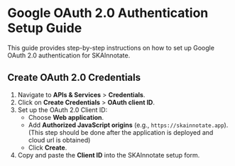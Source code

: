 # Google OAuth 2.0 Authentication Setup Guide

This guide provides step-by-step instructions on how to set up Google OAuth 2.0 authentication for SKAInnotate.

## Create OAuth 2.0 Credentials

1. Navigate to **APIs & Services** > **Credentials**.
2. Click on **Create Credentials** > **OAuth client ID**.
3. Set up the OAuth 2.0 Client ID:
   - Choose **Web application**.
   - Add **Authorized JavaScript origins** (e.g., `https://skainnotate.app`). 
   (This step should be done after the application is deployed and cloud url is obtained)
   - Click **Create**.
4. Copy and paste the **Client ID** into the SKAInnotate setup form.
